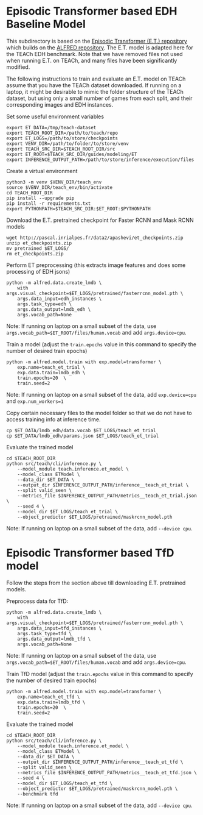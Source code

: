 # Episodic Transformer based EDH Baseline Model

This subdirectory is based on the [Episodic Transformer (E.T.) repository](https://github.com/alexpashevich/E.T.) which builds on the [ALFRED repository](https://github.com/askforalfred/alfred). 
The E.T. model is adapted here for the TEACh EDH benchmark.
Note that we have removed files not used when running E.T. on TEACh, and many files have been significantly modified. 

The following instructions to train and evaluate an E.T. model on TEACh assume that you have the TEACh dataset downloaded. 
If running on a laptop, it might be desirable to mimic the folder structure of the TEACh dataset, but using only a small number of games from each split, and their corresponding images and EDH instances. 

Set some useful environment variables
```buildoutcfg
export ET_DATA=/tmp/teach-dataset
export TEACH_ROOT_DIR=/path/to/teach/repo
export ET_LOGS=/path/to/store/checkpoints
export VENV_DIR=/path/to/folder/to/store/venv
export TEACH_SRC_DIR=$TEACH_ROOT_DIR/src
export ET_ROOT=$TEACH_SRC_DIR/guides/modeling/ET
export INFERENCE_OUTPUT_PATH=/path/to/store/inference/execution/files
```
Create a virtual environment

```buildoutcfg
python3 -m venv $VENV_DIR/teach_env
source $VENV_DIR/teach_env/bin/activate
cd TEACH_ROOT_DIR
pip install --upgrade pip 
pip install -r requirements.txt
export PYTHONPATH=$TEACH_SRC_DIR:$ET_ROOT:$PYTHONPATH
```

Download the E.T. pretrained checkpoint for Faster RCNN and Mask RCNN models
```buildoutcfg
wget http://pascal.inrialpes.fr/data2/apashevi/et_checkpoints.zip
unzip et_checkpoints.zip
mv pretrained $ET_LOGS/
rm et_checkpoints.zip
```

Perform ET preprocessing (this extracts image features and does some processing of EDH jsons)
```buildoutcfg
python -m alfred.data.create_lmdb \
    with args.visual_checkpoint=$ET_LOGS/pretrained/fasterrcnn_model.pth \
    args.data_input=edh_instances \
    args.task_type=edh \
    args.data_output=lmdb_edh \
    args.vocab_path=None
```
Note: If running on laptop on a small subset of the data, use `args.vocab_path=$ET_ROOT/files/human.vocab` and add `args.device=cpu`.


Train a model (adjust the `train.epochs` value in this command to specify the number of desired train epochs)
```buildoutcfg
python -m alfred.model.train with exp.model=transformer \
    exp.name=teach_et_trial \
    exp.data.train=lmdb_edh \
    train.epochs=20  \
    train.seed=2
```
Note: If running on laptop on a small subset of the data, add `exp.device=cpu` and `exp.num_workers=1`

Copy certain necessary files to the model folder so that we do not have to access training info at inference time.
```buildoutcfg
cp $ET_DATA/lmdb_edh/data.vocab $ET_LOGS/teach_et_trial
cp $ET_DATA/lmdb_edh/params.json $ET_LOGS/teach_et_trial
```

Evaluate the trained model
```buildoutcfg
cd $TEACH_ROOT_DIR
python src/teach/cli/inference.py \
    --model_module teach.inference.et_model \
    --model_class ETModel \
    --data_dir $ET_DATA \
    --output_dir $INFERENCE_OUTPUT_PATH/inference__teach_et_trial \
    --split valid_seen \
    --metrics_file $INFERENCE_OUTPUT_PATH/metrics__teach_et_trial.json \
    --seed 4 \
    --model_dir $ET_LOGS/teach_et_trial \
    --object_predictor $ET_LOGS/pretrained/maskrcnn_model.pth
```
Note: If running on laptop on a small subset of the data, add `--device cpu`.


# Episodic Transformer based TfD model

Follow the steps from the section above till downloading E.T. pretrained models.

Preprocess data for TfD:
```buildoutcfg
python -m alfred.data.create_lmdb \
    with args.visual_checkpoint=$ET_LOGS/pretrained/fasterrcnn_model.pth \
    args.data_input=tfd_instances \
    args.task_type=tfd \
    args.data_output=lmdb_tfd \
    args.vocab_path=None
```
Note: If running on laptop on a small subset of the data, use `args.vocab_path=$ET_ROOT/files/human.vocab` and add `args.device=cpu`.

Train TfD model (adjust the `train.epochs` value in this command to specify the number of desired train epochs)
```buildoutcfg
python -m alfred.model.train with exp.model=transformer \
    exp.name=teach_et_tfd \
    exp.data.train=lmdb_tfd \
    train.epochs=20  \
    train.seed=2
```

Evaluate the trained model
```buildoutcfg
cd $TEACH_ROOT_DIR
python src/teach/cli/inference.py \
    --model_module teach.inference.et_model \
    --model_class ETModel \
    --data_dir $ET_DATA \
    --output_dir $INFERENCE_OUTPUT_PATH/inference__teach_et_tfd \
    --split valid_seen \
    --metrics_file $INFERENCE_OUTPUT_PATH/metrics__teach_et_tfd.json \
    --seed 4 \
    --model_dir $ET_LOGS/teach_et_tfd \
    --object_predictor $ET_LOGS/pretrained/maskrcnn_model.pth \
    --benchmark tfd
```
Note: If running on laptop on a small subset of the data, add `--device cpu`.
